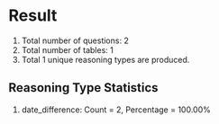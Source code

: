 # Result<br/>
1. Total number of questions: 2<br/>
2. Total number of tables: 1<br/>
3. Total 1 unique reasoning types are produced.<br/>
## **Reasoning Type Statistics**<br/>
1. date_difference: Count = 2, Percentage = 100.00%<br/>
